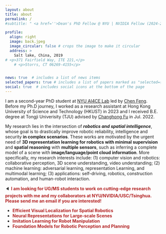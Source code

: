 ```yaml
---
layout: about
title: about
permalink: /
#subtitle: " <a href=''>Dean's PhD Fellow @ NYU | NVIDIA Fellow (2024-2025)</a>"

profile:
  align: right
  image: back.jpeg
  image_circular: false # crops the image to make it circular
  address: >
    Salt lake, China, 2019
# <p>371 Fairfield Way, ITE 221,</p>
    # <p>Storrs, CT 06269-4155</p>


news: true  # includes a list of news items
selected_papers: true # includes a list of papers marked as "selected={true}"
social: true  # includes social icons at the bottom of the page
---
```


I am a second-year PhD student at <a href='https://ai4ce.github.io'>NYU AI4CE Lab</a> led by <a href='https://scholar.google.com/citations?user=YeG8ZM0AAAAJ&hl=en'>Chen Feng</a>. Before my Ph.D journey, I worked as a research assistant at Hong Kong University of Science and Technology (HKUST) in 2023 and I received B.E. degree at Tongji Univerisity (TJU) advised by <a href='https://scholar.google.com/citations?user=zmbMZ4kAAAAJ&hl=en'>Changhong Fu</a> in Jul. 2022.

<!-- I am also an NVIDIA Graduate Fellow at the <a href='https://nvr-avg.github.io/'>Autonmous Vehicle Research Group</a>, working closely with <a href='https://scholar.google.com/citations?user=RhOpyXcAAAAJ&hl=en'>Marco Pavone</a>, <a href='https://scholar.google.com/citations?user=Oyx-_UIAAAAJ&hl=en'>Jose M. Alvarez</a>, and <a href='https://scholar.google.com/citations?hl=en&user=CUlqK5EAAAAJ'>Sanja Fidler</a>. Before that, I had the opportunity to work as an intern at NVIDIA AI Research advised by <a href='https://scholar.google.com/citations?user=bEcLezcAAAAJ&hl=en'>Anima Anandkumar</a> in 2022, and a research assistant at Shanghai Jiao Tong University (SJTU) advised by <a href='https://scholar.google.com/citations?user=W_Q33RMAAAAJ&hl=en'>Siheng Chen</a> in 2021.   -->

<!-- :pray: <b><font color="purple">I will graduate in Fall 2024 and am actively seeking a postdoctoral or industrial position, starting in Spring 2025. </font></b> -->

My research lies in the intersection of ***robotics and spatial intelligence***, whose goal is to drastically improve robotic reliability, intelligence and security **in complex scenarios**. These works are motivated by the urgent need of **3D representation learning for robotics with minimal supervision** and **spatial reasoning** with **multiple sensors**, such as inferring a complete model of a scene with **image/language/point cloud information**. More specifically, my research interests include: (1) computer vision and robotics: collaborative perception, 3D scene understanding, video understanding; (2) machine learning: adversarial learning, representation Learning, and multimodal learning; (3) applications: self-driving, robotics, construction automation, and human-robot interaction. 

:speaker: <b><font color="firebrick">I am looking for UG/MS students to work on cutting-edge research projects with me and my collaborators at NYU/NVIDIA/USC/Tsinghua. Please send me an email if you are interested! </font></b>

<ul>
  <li><b><font color="firebrick">Efficient Visual Localization for Spatial Robotics </font></b></li>
  <li><b><font color="firebrick">Neural Representations for Large-scale Scenes </font></b></li>
  <li><b><font color="firebrick">Imitation Learning for Robot Manipulation </font></b></li>
  <li><b><font color="firebrick">Foundation Models for Robotic Perception and Planning </font></b></li>
</ul>
